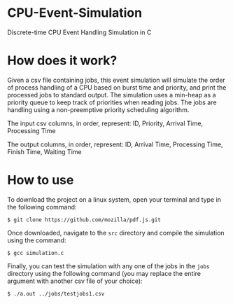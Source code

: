 # CPU-Event-Simulation
Discrete-time CPU Event Handling Simulation in C

# How does it work?
Given a csv file containing jobs, this event simulation will simulate the order of process handling of a CPU based on burst time and priority, and print the processed jobs to standard output. The simulation uses a min-heap as a priority queue to keep track of priorities when reading jobs. The jobs are handling using a non-preemptive priority scheduling algorithm.

The input csv columns, in order, represent:
ID, Priority, Arrival Time, Processing Time

The output columns, in order, represent:
ID, Arrival Time, Processing Time, Finish Time, Waiting Time

# How to use
To download the project on a linux system, open your terminal and type in the following command:
    
    $ git clone https://github.com/mozilla/pdf.js.git
    
Once downloaded, navigate to the ``src`` directory and compile the simulation using the command:
    
    $ gcc simulation.c

Finally, you can test the simulation with any one of the jobs in the ``jobs`` directory using the following command (you may replace the entire argument with another csv file of your choice):

    $ ./a.out ../jobs/testjobs1.csv

